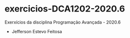 # exercicios-DCA1202-2020.6
Exerxícios da disciplina Programação Avançada - 2020.6
* Jefferson Estevo Feitosa



